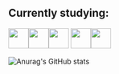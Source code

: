 ##  Currently studying:
<img src="https://cdn.jsdelivr.net/gh/devicons/devicon@latest/icons/nestjs/nestjs-original.svg" width="40px" height="40px"/><img src="https://cdn.jsdelivr.net/gh/devicons/devicon@latest/icons/linux/linux-original.svg" width="40px" height="40px"/><img src="https://cdn.jsdelivr.net/gh/devicons/devicon/icons/debian/debian-original.svg" width="40px" height="40px"/> <img src="https://cdn.jsdelivr.net/gh/devicons/devicon/icons/docker/docker-original.svg" width="40px" height="40px" /><img src="https://cdn.jsdelivr.net/gh/devicons/devicon/icons/java/java-original-wordmark.svg" width="40px" height="40px"/>
          
               

![Anurag's GitHub stats](https://github-readme-stats.vercel.app/api?username=lucaspereirasouza&showicons=true&theme=chartreuse-dark)
